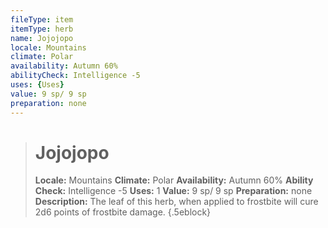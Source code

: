 ```yaml
---
fileType: item
itemType: herb
name: Jojojopo
locale: Mountains
climate: Polar
availability: Autumn 60%
abilityCheck: Intelligence -5
uses: {Uses}
value: 9 sp/ 9 sp
preparation: none
---
```

>#  Jojojopo
>
> **Locale:** Mountains
> **Climate:** Polar
> **Availability:** Autumn 60%
> **Ability Check:** Intelligence -5
> **Uses:** 1
> **Value:** 9 sp/ 9 sp
> **Preparation:** none
> **Description:** The leaf of this herb, when applied to frostbite will cure 2d6 points of frostbite damage.
{.5eblock}

